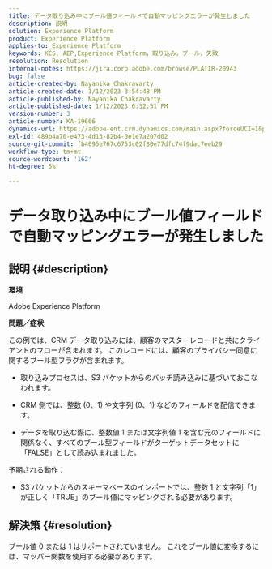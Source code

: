 ```yaml
---
title: データ取り込み中にブール値フィールドで自動マッピングエラーが発生しました
description: 説明
solution: Experience Platform
product: Experience Platform
applies-to: Experience Platform
keywords: KCS, AEP,Experience Platform，取り込み，ブール，失敗
resolution: Resolution
internal-notes: https://jira.corp.adobe.com/browse/PLATIR-20943
bug: false
article-created-by: Nayanika Chakravarty
article-created-date: 1/12/2023 3:54:48 PM
article-published-by: Nayanika Chakravarty
article-published-date: 1/12/2023 6:32:51 PM
version-number: 3
article-number: KA-19666
dynamics-url: https://adobe-ent.crm.dynamics.com/main.aspx?forceUCI=1&pagetype=entityrecord&etn=knowledgearticle&id=ce8ba86c-9192-ed11-aad1-6045bd006c82
exl-id: 489b4a70-e473-4d13-82b4-0e1e7a207d02
source-git-commit: fb4095e767c6753c02f80e77dfc74f9dac7eeb29
workflow-type: tm+mt
source-wordcount: '162'
ht-degree: 5%

---
```


# データ取り込み中にブール値フィールドで自動マッピングエラーが発生しました

## 説明 {#description}


<b>環境</b>

Adobe Experience Platform

<b>問題／症状</b>

この例では、CRM データ取り込みには、顧客のマスターレコードと共にクライアントのフローが含まれます。 このレコードには、顧客のプライバシー同意に関するブール型フラグが含まれます。

- 取り込みプロセスは、S3 バケットからのバッチ読み込みに基づいておこなわれます。

- CRM 側では、整数 (0、1) や文字列 (0、1) などのフィールドを配信できます。

- データを取り込む際に、整数値 1 または文字列値 1 を含む元のフィールドに関係なく、すべてのブール型フィールドがターゲットデータセットに「FALSE」として読み込まれました。

予期される動作：

- S3 バケットからのスキーマベースのインポートでは、整数 1 と文字列「1」が正しく「TRUE」のブール値にマッピングされる必要があります。




## 解決策 {#resolution}


ブール値 0 または 1 はサポートされていません。 これをブール値に変換するには、マッパー関数を使用する必要があります。
